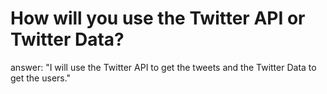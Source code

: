 # How will you use the Twitter API or Twitter Data?  

answer: "I will use the Twitter API to get the tweets and the Twitter Data to get the users." 
